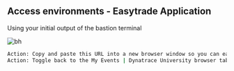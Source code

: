 ## Access environments - Easytrade Application

Using your initial output of the bastion terminal

![bh](../../assets/images/bh.png)

```bash
Action: Copy and paste this URL into a new browser window so you can easily access it later.
Action: Toggle back to the My Events | Dynatrace University browser tab
```
